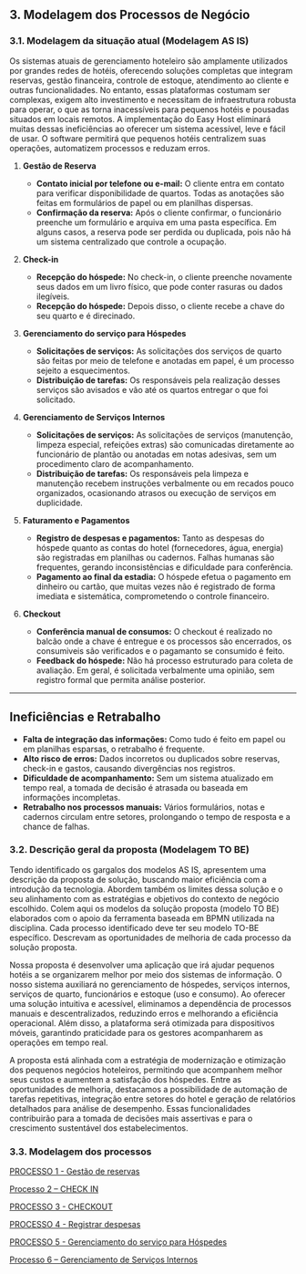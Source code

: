 ## 3. Modelagem dos Processos de Negócio

### 3.1. Modelagem da situação atual (Modelagem AS IS)

Os sistemas atuais de gerenciamento hoteleiro são amplamente utilizados por grandes redes de hotéis, oferecendo soluções completas que integram reservas, gestão financeira, controle de estoque, atendimento ao cliente e outras funcionalidades. No entanto, essas plataformas costumam ser complexas, exigem alto investimento e necessitam de infraestrutura robusta para operar, o que as torna inacessíveis para pequenos hotéis e pousadas situados em locais remotos.
A implementação do Easy Host eliminará muitas dessas ineficiências ao oferecer um sistema acessível, leve e fácil de usar. O software permitirá que pequenos hotéis centralizem suas operações, automatizem processos e reduzam erros.

1. **Gestão de Reserva**  
    - **Contato inicial por telefone ou e-mail:** O cliente entra em contato para verificar disponibilidade de quartos. Todas as anotações são feitas em formulários de papel ou em planilhas dispersas.  
    - **Confirmação da reserva:** Após o cliente confirmar, o funcionário preenche um formulário e arquiva em uma pasta específica. Em alguns casos, a reserva pode ser perdida ou duplicada, pois não há um sistema centralizado que controle a ocupação.  

2. **Check-in**    
   - **Recepção do hóspede:** No check-in, o cliente preenche novamente seus dados em um livro físico, que pode conter rasuras ou dados ilegíveis.
   - **Recepção do hóspede:** Depois disso, o cliente recebe a chave do seu quarto e é direcinado.

3. **Gerenciamento do serviço para Hóspedes**  
   - **Solicitações de serviços:** As solicitações dos serviços de quarto são feitas por meio de telefone e anotadas em papel, é um processo sejeito a esquecimentos.  
   - **Distribuição de tarefas:** Os responsáveis pela realização desses serviços são avisados e vão até os quartos entregar o que foi solicitado.

4. **Gerenciamento de Serviços Internos**  
   - **Solicitações de serviços:** As solicitações de serviços (manutenção, limpeza especial, refeições extras) são comunicadas diretamente ao funcionário de plantão ou anotadas em notas adesivas, sem um procedimento claro de acompanhamento.  
   - **Distribuição de tarefas:** Os responsáveis pela limpeza e manutenção recebem instruções verbalmente ou em recados pouco organizados, ocasionando atrasos ou execução de serviços em duplicidade.

5. **Faturamento e Pagamentos**  
   - **Registro de despesas e pagamentos:** Tanto as despesas do hóspede quanto as contas do hotel (fornecedores, água, energia) são registradas em planilhas ou cadernos. Falhas humanas são frequentes, gerando inconsistências e dificuldade para conferência.  
   - **Pagamento ao final da estadia:** O hóspede efetua o pagamento em dinheiro ou cartão, que muitas vezes não é registrado de forma imediata e sistemática, comprometendo o controle financeiro.

6. **Checkout**  
   - **Conferência manual de consumos:** O checkout é realizado no balcão onde a chave é entregue e os processos são encerrados, os consumiveis são verificados e o pagamanto se consumido é feito.  
   - **Feedback do hóspede:** Não há processo estruturado para coleta de avaliação. Em geral, é solicitada verbalmente uma opinião, sem registro formal que permita análise posterior.


---

## Ineficiências e Retrabalho

- **Falta de integração das informações:** Como tudo é feito em papel ou em planilhas esparsas, o retrabalho é frequente.  
- **Alto risco de erros:** Dados incorretos ou duplicados sobre reservas, check-in e gastos, causando divergências nos registros.  
- **Dificuldade de acompanhamento:** Sem um sistema atualizado em tempo real, a tomada de decisão é atrasada ou baseada em informações incompletas.  
- **Retrabalho nos processos manuais:** Vários formulários, notas e cadernos circulam entre setores, prolongando o tempo de resposta e a chance de falhas.

### 3.2. Descrição geral da proposta (Modelagem TO BE)

Tendo identificado os gargalos dos modelos AS IS, apresentem uma descrição da proposta de solução, buscando maior eficiência com a introdução da tecnologia. Abordem também os limites dessa solução e o seu alinhamento com as estratégias e objetivos do contexto de negócio escolhido. 
Colem aqui os modelos da solução proposta (modelo TO BE) elaborados com o apoio da ferramenta baseada em BPMN utilizada na disciplina.
Cada processo identificado deve ter seu modelo TO-BE específico. Descrevam as oportunidades de melhoria de cada processo da solução proposta.

Nossa proposta é desenvolver uma aplicação que irá ajudar pequenos hotéis a se organizarem melhor por meio dos sistemas de informação. O nosso sistema auxiliará no gerenciamento de hóspedes, serviços internos, serviços de quarto, funcionários e estoque (uso e consumo). Ao oferecer uma solução intuitiva e acessível, eliminamos a dependência de processos manuais e descentralizados, reduzindo erros e melhorando a eficiência operacional. Além disso, a plataforma será otimizada para dispositivos móveis, garantindo praticidade para os gestores acompanharem as operações em tempo real.

A proposta está alinhada com a estratégia de modernização e otimização dos pequenos negócios hoteleiros, permitindo que acompanhem melhor seus custos e aumentem a satisfação dos hóspedes. Entre as oportunidades de melhoria, destacamos a possibilidade de automação de tarefas repetitivas, integração entre setores do hotel e geração de relatórios detalhados para análise de desempenho. Essas funcionalidades contribuirão para a tomada de decisões mais assertivas e para o crescimento sustentável dos estabelecimentos.

### 3.3. Modelagem dos processos

[PROCESSO 1 - Gestão de reservas](./processos/processo-1-Gestao-de-Reservas.md "Detalhamento do Processo 1.")

[Processo 2 – CHECK IN](./processos/processo-2-CheckIn.md "Detalhamento do Processo 2.")

[PROCESSO 3 - CHECKOUT](./processos/processo-3-checkout.md "Detalhamento do Processo 2.")

[PROCESSO 4 - Registrar despesas](./processos/processo-4-RegistrarDespesas.md)

[PROCESSO 5 - Gerenciamento do serviço para Hóspedes](./processos/processo-5-Gerenciamento-do-servico-para-Hospedes.md)

[Processo 6 – Gerenciamento de Serviços Internos](./processos/processo-6-Gerenciamento-de-Serviços-Internos.md)


